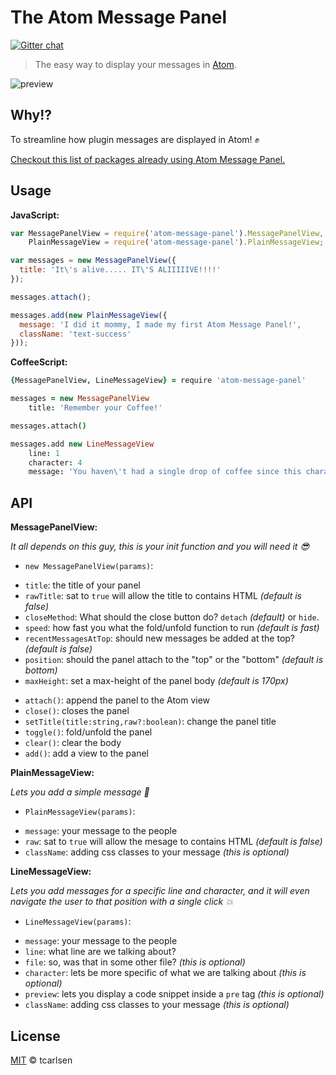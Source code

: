 # The Atom Message Panel

[![Gitter chat](https://badges.gitter.im/tcarlsen/atom-message-panel.png)](https://gitter.im/tcarlsen/atom-message-panel)

> The easy way to display your messages in [Atom](http://atom.io).

![preview](https://cloud.githubusercontent.com/assets/145288/2628677/25f9ba7a-be2b-11e3-9780-8172cf7ea292.png)

## Why!?

To streamline how plugin messages are displayed in Atom! :fist:

[Checkout this list of packages already using Atom Message Panel.](https://github.com/tcarlsen/atom-message-panel/wiki/They-use-it!)

## Usage

**JavaScript:**

```javascript
var MessagePanelView = require('atom-message-panel').MessagePanelView,
    PlainMessageView = require('atom-message-panel').PlainMessageView;

var messages = new MessagePanelView({
  title: 'It\'s alive..... IT\'S ALIIIIIVE!!!!'
});

messages.attach();

messages.add(new PlainMessageView({
  message: 'I did it mommy, I made my first Atom Message Panel!',
  className: 'text-success'
}));
```

**CoffeeScript:**

```coffeescript
{MessagePanelView, LineMessageView} = require 'atom-message-panel'

messages = new MessagePanelView
    title: 'Remember your Coffee!'

messages.attach()

messages.add new LineMessageView
    line: 1
    character: 4
    message: 'You haven\'t had a single drop of coffee since this character'
```

## API

**MessagePanelView:**

*It all depends on this guy, this is your init function and you will need it :sunglasses:*

 * `new MessagePanelView(params)`:
  - `title`: the title of your panel
  - `rawTitle`: sat to `true` will allow the title to contains HTML *(default is false)*
  - `closeMethod`: What should the close button do? `detach` *(default)* or `hide`.
  - `speed`: how fast you what the fold/unfold function to run *(default is fast)*
  - `recentMessagesAtTop`: should new messages be added at the top? *(default is false)*
  - `position`: should the panel attach to the "top" or the "bottom" *(default is bottom)*
  - `maxHeight`: set a max-height of the panel body *(default is 170px)*
 * `attach()`: append the panel to the Atom view
 * `close()`: closes the panel
 * `setTitle(title:string,raw?:boolean)`: change the panel title
 * `toggle()`: fold/unfold the panel
 * `clear()`: clear the body
 * `add()`: add a view to the panel

**PlainMessageView:**

*Lets you add a simple message :speech_balloon:*

 * `PlainMessageView(params)`:
  - `message`: your message to the people
  - `raw`: sat to `true` will allow the mesage to contains HTML *(default is false)*
  - `className`: adding css classes to your message *(this is optional)*

**LineMessageView:**

*Lets you add messages for a specific line and character, and it will even navigate the user to that position with a single click :boom:*

  * `LineMessageView(params)`:
   - `message`: your message to the people
   - `line`: what line are we talking about?
   - `file`: so, was that in some other file? *(this is optional)*
   - `character`: lets be more specific of what we are talking about *(this is optional)*
   - `preview`: lets you display a code snippet inside a `pre` tag *(this is optional)*
   - `className`: adding css classes to your message *(this is optional)*

## License

[MIT](LICENSE.md) © tcarlsen
